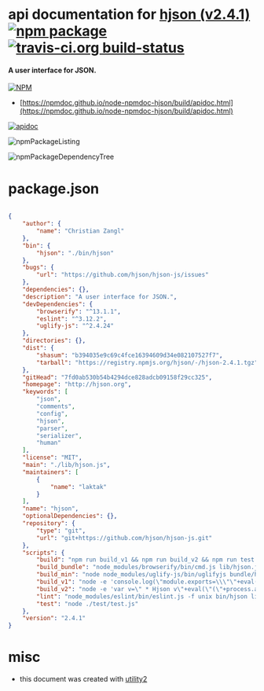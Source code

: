 # api documentation for  [hjson (v2.4.1)](http://hjson.org)  [![npm package](https://img.shields.io/npm/v/npmdoc-hjson.svg?style=flat-square)](https://www.npmjs.org/package/npmdoc-hjson) [![travis-ci.org build-status](https://api.travis-ci.org/npmdoc/node-npmdoc-hjson.svg)](https://travis-ci.org/npmdoc/node-npmdoc-hjson)
#### A user interface for JSON.

[![NPM](https://nodei.co/npm/hjson.png?downloads=true&downloadRank=true&stars=true)](https://www.npmjs.com/package/hjson)

- [https://npmdoc.github.io/node-npmdoc-hjson/build/apidoc.html](https://npmdoc.github.io/node-npmdoc-hjson/build/apidoc.html)

[![apidoc](https://npmdoc.github.io/node-npmdoc-hjson/build/screenCapture.buildCi.browser.%252Ftmp%252Fbuild%252Fapidoc.html.png)](https://npmdoc.github.io/node-npmdoc-hjson/build/apidoc.html)

![npmPackageListing](https://npmdoc.github.io/node-npmdoc-hjson/build/screenCapture.npmPackageListing.svg)

![npmPackageDependencyTree](https://npmdoc.github.io/node-npmdoc-hjson/build/screenCapture.npmPackageDependencyTree.svg)



# package.json

```json

{
    "author": {
        "name": "Christian Zangl"
    },
    "bin": {
        "hjson": "./bin/hjson"
    },
    "bugs": {
        "url": "https://github.com/hjson/hjson-js/issues"
    },
    "dependencies": {},
    "description": "A user interface for JSON.",
    "devDependencies": {
        "browserify": "^13.1.1",
        "eslint": "^3.12.2",
        "uglify-js": "^2.4.24"
    },
    "directories": {},
    "dist": {
        "shasum": "b394035e9c69c4fce16394609d34e082107527f7",
        "tarball": "https://registry.npmjs.org/hjson/-/hjson-2.4.1.tgz"
    },
    "gitHead": "7fd0ab530b54b4294dce828adcb09158f29cc325",
    "homepage": "http://hjson.org",
    "keywords": [
        "json",
        "comments",
        "config",
        "hjson",
        "parser",
        "serializer",
        "human"
    ],
    "license": "MIT",
    "main": "./lib/hjson.js",
    "maintainers": [
        {
            "name": "laktak"
        }
    ],
    "name": "hjson",
    "optionalDependencies": {},
    "repository": {
        "type": "git",
        "url": "git+https://github.com/hjson/hjson-js.git"
    },
    "scripts": {
        "build": "npm run build_v1 && npm run build_v2 && npm run test && npm run lint && npm run build_bundle && npm run build_min",
        "build_bundle": "node_modules/browserify/bin/cmd.js lib/hjson.js --ignore os -s Hjson -o bundle/hjson.js",
        "build_min": "node node_modules/uglify-js/bin/uglifyjs bundle/hjson.js --comments -c -m -o bundle/hjson.min.js",
        "build_v1": "node -e 'console.log(\"module.exports=\\\"\"+eval(\"(\"+process.argv[1]+\")\").version+\"\\\";\");' -- \"'cat package.json'\" > lib/hjson-version.js",
        "build_v2": "node -e 'var v=\" * Hjson v\"+eval(\"(\"+process.argv[1]+\")\").version; if (v!==process.argv[2]) throw new Error(\"ver\");' -- \"'cat package.json'\" \"'grep -E '\\* Hjson v.*$' lib/hjson.js'\"",
        "lint": "node_modules/eslint/bin/eslint.js -f unix bin/hjson lib/*.js",
        "test": "node ./test/test.js"
    },
    "version": "2.4.1"
}
```



# misc
- this document was created with [utility2](https://github.com/kaizhu256/node-utility2)
